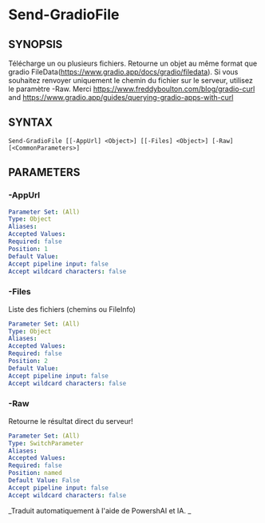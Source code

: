 ﻿---
external help file: powershai-help.xml
schema: 2.0.0
powershai: true
---

# Send-GradioFile

## SYNOPSIS <!--!= @#Synop !-->
Télécharge un ou plusieurs fichiers.
Retourne un objet au même format que gradio FileData(https://www.gradio.app/docs/gradio/filedata). 
Si vous souhaitez renvoyer uniquement le chemin du fichier sur le serveur, utilisez le paramètre -Raw.
Merci https://www.freddyboulton.com/blog/gradio-curl and https://www.gradio.app/guides/querying-gradio-apps-with-curl

## SYNTAX <!--!= @#Syntax !-->

```
Send-GradioFile [[-AppUrl] <Object>] [[-Files] <Object>] [-Raw] [<CommonParameters>]
```

## PARAMETERS <!--!= @#Params !-->

### -AppUrl

```yml
Parameter Set: (All)
Type: Object
Aliases: 
Accepted Values: 
Required: false
Position: 1
Default Value: 
Accept pipeline input: false
Accept wildcard characters: false
```

### -Files
Liste des fichiers (chemins ou FileInfo)

```yml
Parameter Set: (All)
Type: Object
Aliases: 
Accepted Values: 
Required: false
Position: 2
Default Value: 
Accept pipeline input: false
Accept wildcard characters: false
```

### -Raw
Retourne le résultat direct du serveur!

```yml
Parameter Set: (All)
Type: SwitchParameter
Aliases: 
Accepted Values: 
Required: false
Position: named
Default Value: False
Accept pipeline input: false
Accept wildcard characters: false
```




<!--PowershaiAiDocBlockStart-->
_Traduit automatiquement à l'aide de PowershAI et IA. 
_
<!--PowershaiAiDocBlockEnd-->
